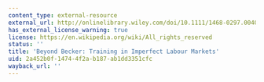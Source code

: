 ```yaml
---
content_type: external-resource
external_url: http://onlinelibrary.wiley.com/doi/10.1111/1468-0297.00405/abstract
has_external_license_warning: true
license: https://en.wikipedia.org/wiki/All_rights_reserved
status: ''
title: 'Beyond Becker: Training in Imperfect Labour Markets'
uid: 2a452b0f-1474-4f2a-b187-ab1dd3351cfc
wayback_url: ''
---
```

